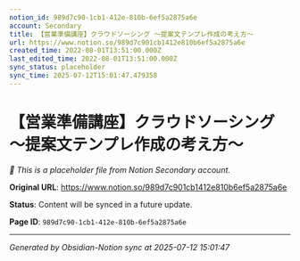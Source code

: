 ```yaml
---
notion_id: 989d7c90-1cb1-412e-810b-6ef5a2875a6e
account: Secondary
title: 【営業準備講座】クラウドソーシング 〜提案文テンプレ作成の考え方〜
url: https://www.notion.so/989d7c901cb1412e810b6ef5a2875a6e
created_time: 2022-08-01T13:51:00.000Z
last_edited_time: 2022-08-01T13:51:00.000Z
sync_status: placeholder
sync_time: 2025-07-12T15:01:47.479358
---
```


# 【営業準備講座】クラウドソーシング 〜提案文テンプレ作成の考え方〜

*🔄 This is a placeholder file from Notion Secondary account.*

**Original URL**: https://www.notion.so/989d7c901cb1412e810b6ef5a2875a6e

**Status**: Content will be synced in a future update.

**Page ID**: `989d7c90-1cb1-412e-810b-6ef5a2875a6e`

---

*Generated by Obsidian-Notion sync at 2025-07-12 15:01:47*
